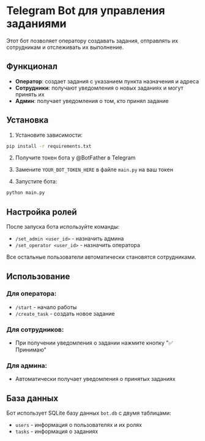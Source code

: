# Telegram Bot для управления заданиями

Этот бот позволяет оператору создавать задания, отправлять их сотрудникам и отслеживать их выполнение.

## Функционал

- **Оператор**: создает задания с указанием пункта назначения и адреса
- **Сотрудники**: получают уведомления о новых заданиях и могут принять их
- **Админ**: получает уведомления о том, кто принял задание

## Установка

1. Установите зависимости:
```bash
pip install -r requirements.txt
```

2. Получите токен бота у @BotFather в Telegram

3. Замените `YOUR_BOT_TOKEN_HERE` в файле `main.py` на ваш токен

4. Запустите бота:
```bash
python main.py
```

## Настройка ролей

После запуска бота используйте команды:

- `/set_admin <user_id>` - назначить админа
- `/set_operator <user_id>` - назначить оператора

Все остальные пользователи автоматически становятся сотрудниками.

## Использование

### Для оператора:
- `/start` - начало работы
- `/create_task` - создать новое задание

### Для сотрудников:
- При получении уведомления о задании нажмите кнопку "✅ Принимаю"

### Для админа:
- Автоматически получает уведомления о принятых заданиях

## База данных

Бот использует SQLite базу данных `bot.db` с двумя таблицами:
- `users` - информация о пользователях и их ролях
- `tasks` - информация о заданиях